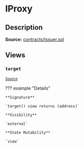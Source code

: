 # IProxy

## Description

**Source:** [contracts/Issuer.sol](https://github.com/Synthetixio/synthetix/tree/v2.64.2/contracts/Issuer.sol)

## Views

### `target`

<sub>[Source](https://github.com/Synthetixio/synthetix/tree/v2.64.2/contracts/Issuer.sol#L32)</sub>

??? example "Details"

    **Signature**

    `target() view returns (address)`

    **Visibility**

    `external`

    **State Mutability**

    `view`
